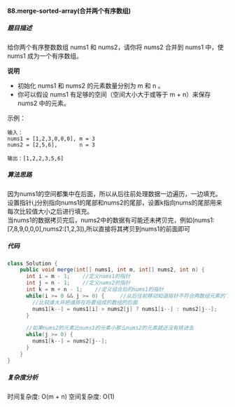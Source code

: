 #### 88.merge-sorted-array(合并两个有序数组)
##### 题目描述
给你两个有序整数数组 nums1 和 nums2，请你将 nums2 合并到 nums1 中，使 nums1 成为一个有序数组。  

**说明**  
+ 初始化 nums1 和 nums2 的元素数量分别为 m 和 n 。
+ 你可以假设 nums1 有足够的空间（空间大小大于或等于 m + n）来保存 nums2 中的元素。

示例：  

```
输入：
nums1 = [1,2,3,0,0,0], m = 3
nums2 = [2,5,6],       n = 3

输出：[1,2,2,3,5,6]
```

##### 算法思路

因为nums1的空间都集中在后面，所以从后往前处理数据一边遍历，一边填充。  
设置指针i,j分别指向nums1的尾部和nums2的尾部，设置k指向nums的尾部用来每次比较值大小之后进行填充。  
当nums1的数据拷贝完后，nums2中的数据有可能还未拷贝完，例如(nums1:[7,8,9,0,0,0],nums2:[1,2,3]),所以直接将其拷贝到nums1的前面即可


##### 代码
```Java
class Solution {
    public void merge(int[] nums1, int m, int[] nums2, int n) {
      int i = m - 1;    //定义nums1的指针
      int j = n - 1;    //定义nums2的指针
      int k = m + n - 1;    //定义组合后的nums1的指针
      while(i >= 0 && j >= 0) {     //从后往前移动知道指针不符合两数组元素的下标
        //比较谁大并把谁排在将要组成的数组的后面
        nums1[k--] = nums1[i] > nums2[j] ? nums1[i--] : nums2[j--];
      }

      //如果nums2的元素比nums1的元素小那么nums2的元素就还没有排进去
      while(j >= 0) {
        nums1[k--] = nums2[j--];
      }
    }
}

```


##### 复杂度分析
时间复杂度: O(m + n)
空间复杂度: O(1)